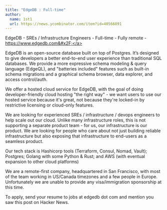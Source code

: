 ```yaml
---
title: "EdgeDB : Full-time"
author:
  name: 1st1
  url: https://news.ycombinator.com/item?id=40566891
---
```

EdgeDB - SREs &#x2F; Infrastructure Engineers - Full-time - Fully remote - <a href="https:&#x2F;&#x2F;www.edgedb.com&#x2F;" rel="nofollow">https:&#x2F;&#x2F;www.edgedb.com&#x2F;</a>

EdgeDB is an open-source database built on top of Postgres. It’s designed to give developers a better end-to-end user experience than traditional SQL databases. We provide a more expressive schema modeling &amp; query language (EdgeQL), and &quot;batteries included&quot; features such as built-in schema migrations and a graphical schema browser, data explorer, and access control&#x2F;auth.

We offer a hosted cloud service for EdgeDB, with the goal of doing developer-friendly cloud hosting &quot;the right way&quot; - we want users to use our hosted service because it&#x27;s great, not because they&#x27;re locked-in by restrictive licensing or cloud-only features.

We are looking for experienced SREs &#x2F; infrastructure &#x2F; devops engineers to help scale out our cloud. Unlike many infrastructure roles, this is not supporting a separate product team - for us, our infrastructure is our product. We are looking for people who care about not just building reliable infrastructure but also exposing that infrastructure to end-users as a seamless product.

Our tech stack is Hashicorp tools (Terraform, Consul, Nomad, Vault); Postgres; Golang with some Python &amp; Rust; and AWS (with eventual expansion to other cloud platforms)

We are a remote-first company, headquartered in San Francisco, with most of the team working in US&#x2F;Canada timezones and a few people in Europe. Unfortunately we are unable to provide any visa&#x2F;immigration sponsorship at this time.

To apply, send your resume to jobs at edgedb dot com and mention you saw this post on Hacker News.
